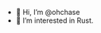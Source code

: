 - 👋 Hi, I’m @ohchase
- 👀 I’m interested in Rust.
<!---
vap0rwaves/vap0rwaves is a ✨ special ✨ repository because its `README.md` (this file) appears on your GitHub profile.
You can click the Preview link to take a look at your changes.
--->
